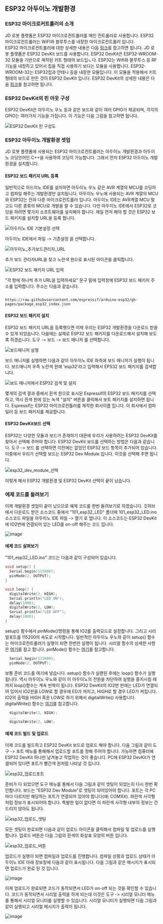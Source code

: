 ## ESP32 아두이노 개발환경

### ESP32 마이크로커트롤러의 소개 
JD 로봇 플랫폼은 ESP32 마이크로컨트롤러를 메인 컨트롤러로 사용합니다. ESP32 마이크로컨트롤러는 WiFI와 블루투스를 내장한 마이크로컨트롤러 입니다.  
ESP32 마이크로컨트롤러에 대한 상세한 내용은 다음 [링크](https://www.espressif.com/en/products/socs/esp32)를 참고하면 됩니다. 
JD 로봇 플랫폼은 ESP32 DevKit 보드를 사용합니다. ESP32 DevKit은 ESP32-WROOM-32 모듈을 기반으로 제작된 키트 형태의 보드입ㄴ다. 
ESP32는 Wifi와 블루투스 등 RF 기능을 내장하고 있어서 칩을 직접 사용하기 보다는 모듈을 사용합니다. ESP32-WROOM-32는 ESP32칩과 안테나 등을 내장한 모듈입니다. 이 모듈을 적용해서 키트 형태의 보드로 만든 것이 ESP32 DevKit 입니다. ESP32 DevKit의 상세한 내용은 다음 [링크](https://docs.espressif.com/projects/esp-idf/en/latest/esp32/hw-reference/esp32/user-guide-devkitm-1.html)를 참고하면 됩니다.  

### ESP32 DevKit의 핀 아웃 구성 
ESP32 DevKit은 아두이노 우노 등과 같은 보드와 같이 여러 GPIO가 제공되며, 각각의 GPIO는 여러가지 기능을 가집니다. 이 기능은 다음 그림을 참고하면 됩니다. 

![ESP32 DevKit 핀 구성도](https://github.com/JD-edu/JD_robot_platform/assets/96219601/6e1b1d45-2421-49db-bc5f-6f7fe4d508e5)

### ESP32 아두이노 개발환경 셋업 
JD 로봇 플랫폼에 사용되는 ESP32 마이크로컨트롤러는 아두이노 개발환경과 아두이노 코딩언어인 C++을 사용하여 코딩이 가능합니다. 그래서 먼저 ESP32 아두이노 개발환경을 설치합니다. 

#### ESP32 보드 패키지 URL 등록 
일반적으로 아드이노 IDE를 설치하면 아두이노 우노 같은 AVR 계열의 MCU를 코딩하고 컴파일 해주는 개발환경만 설치됩니다. 아두이노 우노에 사용되는 AVR 계얄의 MCU와 ESP32는 전혀 다른 마이크로컨트롤러 입니다. 아두이노 IDE는 AVR계열 MCU 말고도 다른 종류의 MCU로 개발을 랄 수 있습니다. 다만 아두이노 IDE에서 ESP32로 코딩을 하려면 몇가지 소프트웨어를 설치해야 합니다. 제일 먼저 해야 할 것은 ESP32 보드 패키지를 설치할 URL을 등록 합니다.  

![아두이노 IDE 기본설정 선택](https://github.com/JD-edu/JD_robot_platform/assets/96219601/6874b292-9ae0-4e2a-8085-aa530ef9064b)

아두이노 IDE에서 파일 -> 기존설정 을 선택합니다. 

![아두이노_추가보드관리자_URL](https://github.com/JD-edu/JD_robot_platform/assets/96219601/076796bc-8929-487b-b8b1-3f4da946f33a)

추가 보드 관리자URL을 찾고 노란색 원으로 표시된 아이콘을 클릭합니다. 

![ESP32 보드 패키지 URL 입력](https://github.com/JD-edu/JD_robot_platform/assets/96219601/12ce305f-2bdf-4d5c-a3de-95bf9c5463d5)

"각 항에 하나씩 추가 URL을 입력하세요" 문구 밑에 입력창에 ESP32 보드 패키지 주소를 입력합니다. 주소는 다음과 같습니다. 

<pre><code>
https://raw.githubusercontent.com/espressif/arduino-esp32/gh-pages/package_esp32_index.json
</code></pre>

#### ESP32 보드 패키지 설치 
ESP32 보드 패키지 URL을 등록햇으면 이제 우리는 ESP32 개발환경을 다운로드 받을 수 있게 되었습니다. 다음에는 실제로 ESP32 보드 패키지를 다운로드해서 설치해 보도록 하겠습니다. 도구 -> 보드 -> 보드 매니저 를 선택합니다. 

![보드매니저 실행](https://github.com/JD-edu/JD_robot_platform/assets/96219601/0dce6db5-7548-4db8-af36-a6934a0487ad)

보드 매니저를 실행하면 다음과 같이 아두이노 IDE 좌측에 보드 매니저가 실행이 됩니다. 보드매니저 우족 노란색 원에 'esp32'라고 입력해서 EPS32 보드 패키지를 검색합니다. 

![보드 매니저에서 ESP32 검색 및 설치](https://github.com/JD-edu/JD_robot_platform/assets/96219601/db53d904-b44e-4df1-b3f2-cb8ce5b553f4)

몇개의 검색 결과 중에서 흰색 원으로 표시된 Espressif의 ESP32 보드 패키지를 선택하고, 역시 흰색 원에 있는 녹색 "설치" 버튼을 클릭해서 보트 패키지를 설치하면 됩니다. Espressif는 ESP32 마이크로컨틀러를 제작한 회사이름 입니다. 이 회사에서 컴파일러 등 보드 패키지를 제공합니다. 

#### ESP32 DevKit보드 선택 
ESP32는 다양한 모듈과 보드가 존재하기 대문에 우리가 사용하려는 ESP32 DevKit를 찾아서 선택해 주어야 합니다. ESP32 DevKit 보드를 선택하는 방법은 다음과 같습니다. 도구 -> 보드 를 선택하면 이전에는 없었던 ESP32 보드 항목이 추가되어 있습니다. 이중에서 우리가 선택할 보드는 ESP32 Dev Module 입니다. 이것을 선택해 주면 됩니다. 

![esp32_dev_module_선택](https://github.com/JD-edu/JD_robot_platform/assets/96219601/cfbb4ef5-2f90-487d-ab1e-293e8f54cbd3)

이렇게 해서 ESP32 개발환경 및 ESP32 DevKit 선택이 끝이 났습니다. 

### 에제 코드를 돌려보기 
이제 개발환경 셋업이 끝이 났으므로 예제 코드를 한번 돌려보기로 하겠습니다. 깃허브에서 다운로드 받은 소스코드 중에서 "101_esp32_LED" 폴더에 101_esp32_LED.ino 소스코드 파일을 아두이노 IDE 파일 -> 열기 로 엽니다. 이 소스코드는 ESP32 DevKit에 IO2번에 연결되어 있는 LED를 on-off 해주는 코드 입니다. 

![image](https://github.com/JD-edu/JD_robot_platform/assets/96219601/79d12d40-da8d-420f-89ad-040c7e084aba)

#### 에제 코드 살펴보기
"101_esp32_LED.ino" 코드는 다음과 같이 구성되어 있습니다. 

```C
void setup() {
  Serial.begin(115600);
  pinMode(2, OUTPUT);
}

void loop() {
  digitalWrite(2, HIGH);
  Serial.println("LED ON");
  delay(1000);
  digitalWrite(2, LOW);
  Serial.println("LED OFF");
  delay(1000);
}
```

setup() 함수에서 pinMode()명령을 통해 IO2를 출력모드로 설정합니다. 그리고 시리얼포트를 115200의 속도로 시작합니다. 일반적인 아두이노 우노와 같이 setup() 함수는 마이크로컨트롤러가 실행이 되면 한번만 실행이 됩니다. 시리얼 함수의 상세한 사항은 [여기](https://www.arduino.cc/reference/ko/language/functions/communication/serial/)를 참고 합니다. pinMode() 함수는 [여기](https://www.arduino.cc/reference/ko/language/functions/digital-io/pinmode/)를 참고합니다.  

```C
  Serial.begin(115600);
  pinMode(2, OUTPUT);
```

보통 준비 코드를 여기에 넣습니다. setup() 함수가 실핻된 후에는 loop() 함수가 실행됩니다. 역시 아두이노 우노와 같이 이 아두이노의 전원을 차단하여 실행을 중지시킬 때까지 loop()함수는 계속 반복이 됩니다. ESP32 DevKit의 IO2번 핀에는 LED가 연결되어 있어서 IO2핀을 LOW로 할 경우에 ED가 꺼지고, HIGH로 할 경우 LED가 켜집니다. IO2의 출력을 HIGH 혹운 LOW로 하기 위해서 digitalWrtie() 사용합니다. digitalWrite() 함수는 [여기](https://www.arduino.cc/reference/ko/language/functions/digital-io/digitalwrite/)를 참고합니다. 

```C
  digitalWrite(2, HIGH);
  ...
  digitalWrite(2, LOW);
```

#### 예제 코드 빌드 및 업로드 
이제 코드를 빌드하고 ESP32 DevKit 보드로 업로드 해야 합니다. 다음 그림과 같이 도구 -> 포트  메뉴를 통해해서 업로드할 포트를 정해 주어야 합니다. 가능하면 컴퓨터에 ESP32 DevKit 하나만 남겨놓고 작업하는 것이 좋습니다. PC에 ESP32 DevKit가 연결되어 있다면 포트가 빨간색 원처럼 나타날 것 입니다.  

![esp32_업로드포트](https://github.com/JD-edu/JD_robot_platform/assets/96219601/26f9abbf-4b05-4251-83e7-06a7bb37ed9c)

준비가 다 되었으면 도구 메뉴를 통해서 다음 그림과 같이 셋팅이 되었는지 다시 한번 확인합니다. 보드는 "ESP32 Dev Module"로 셋팅이 되어있어야 합니다. 포트는 각 PC마다 다르지만 해당하는 포트가 연결되어 있어야 합니다(얘: COMXX). 파란색 사각형 처럼 정보가 표시되어야 합니다. 특뱔한 일이 없다면 이 파란색 사각형 내부의 정보는 건드리지 않아도 됩니다. 

![esp32_업로드_셋팅](https://github.com/JD-edu/JD_robot_platform/assets/96219601/d189a1f6-5bd8-46c6-a811-0c0c3b7a81fe)

모든 셋팅이 완료되면 다음과 같이 업로드 아이콘을 클릭해서 컴파일 및 업로드를 실행합니다. 업로드 버튼은 다음 그림의 흰색의 화살표 모양의 버튼 입니다. 

![esp32_업로드_버튼](https://github.com/JD-edu/JD_robot_platform/assets/96219601/b3b6040f-0375-4591-8608-91e8fcbb5910)

업로드가 실행이 되면 컴파일과 업로드를 진행합니다. 컴파일 상황과 업로드 상태가 아두이노 IDE 아래 정보창에 다음과 같이 표시됩니다. 다음 그림과 같은 메시지가 표시되면 업로드가 완료 된 것 입니다. 

![image](https://github.com/JD-edu/JD_robot_platform/assets/96219601/a1f549d6-af8e-453f-a234-9ef4f59ca51d)

이제 업로드가 완료되면 코드가 동작되면서 LED가 on-off 되는 것을 확인할 수 있습니다. 코드가 동작되면서 시리얼 출력을 하게 되는데 이것은 도구 -> 시리얼 모니터 메뉴를 통해서 시리얼 모니터를 실행할 수 있습니다. 시리얼 모니터가 실행되면 다음 그림과 같이 실행되고 시리얼 메시지가 출력이 됩니다. 

![image](https://github.com/JD-edu/JD_robot_platform/assets/96219601/7dd8afa3-3e2f-41b2-8e7e-b8059a55d9ab)










